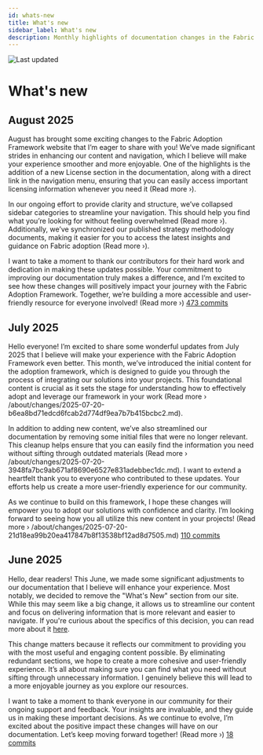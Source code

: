 ```yaml
---
id: whats-new
title: What's new
sidebar_label: What's new
description: Monthly highlights of documentation changes in the Fabric Adoption Framework.
---
```


![Last updated](https://img.shields.io/badge/last%20updated-"2025--08--08-brightgreen)

# What's new

## August 2025

August has brought some exciting changes to the Fabric Adoption Framework website that I’m eager to share with you! We’ve made significant strides in enhancing our content and navigation, which I believe will make your experience smoother and more enjoyable. One of the highlights is the addition of a new License section in the documentation, along with a direct link in the navigation menu, ensuring that you can easily access important licensing information whenever you need it (Read more ›). 

In our ongoing effort to provide clarity and structure, we’ve collapsed sidebar categories to streamline your navigation. This should help you find what you’re looking for without feeling overwhelmed (Read more ›). Additionally, we’ve synchronized our published strategy methodology documents, making it easier for you to access the latest insights and guidance on Fabric adoption (Read more ›). 

I want to take a moment to thank our contributors for their hard work and dedication in making these updates possible. Your commitment to improving our documentation truly makes a difference, and I’m excited to see how these changes will positively impact your journey with the Fabric Adoption Framework. Together, we’re building a more accessible and user-friendly resource for everyone involved! (Read more ›) [473 commits](https://github.com/TheTrustedAdvisor/FabricAdoptionFramework/commits/main?since=2025-08-01&until=2025-08-31)

## July 2025

Hello everyone! I’m excited to share some wonderful updates from July 2025 that I believe will make your experience with the Fabric Adoption Framework even better. This month, we’ve introduced the initial content for the adoption framework, which is designed to guide you through the process of integrating our solutions into your projects. This foundational content is crucial as it sets the stage for understanding how to effectively adopt and leverage our framework in your work (Read more › /about/changes/2025-07-20-b6ea8bd71edcd6fcab2d774df9ea7b7b415bcbc2.md).

In addition to adding new content, we’ve also streamlined our documentation by removing some initial files that were no longer relevant. This cleanup helps ensure that you can easily find the information you need without sifting through outdated materials (Read more › /about/changes/2025-07-20-3948fa7bc9ab671af8690e6527e831adebbec1dc.md). I want to extend a heartfelt thank you to everyone who contributed to these updates. Your efforts help us create a more user-friendly experience for our community.

As we continue to build on this framework, I hope these changes will empower you to adopt our solutions with confidence and clarity. I’m looking forward to seeing how you all utilize this new content in your projects! (Read more › /about/changes/2025-07-20-21d18ea99b20ea417847b8f13538bf12ad8d7505.md) [110 commits](https://github.com/TheTrustedAdvisor/FabricAdoptionFramework/commits/main?since=2025-07-01&until=2025-07-31)

## June 2025

Hello, dear readers! This June, we made some significant adjustments to our documentation that I believe will enhance your experience. Most notably, we decided to remove the "What's New" section from our site. While this may seem like a big change, it allows us to streamline our content and focus on delivering information that is more relevant and easier to navigate. If you're curious about the specifics of this decision, you can read more about it [here](https://fabricadoptionframework.com/about/changes/2025-06-03-5a7d4f72ccbbd73c700b77c1b485216d1e29c0ea.md).

This change matters because it reflects our commitment to providing you with the most useful and engaging content possible. By eliminating redundant sections, we hope to create a more cohesive and user-friendly experience. It’s all about making sure you can find what you need without sifting through unnecessary information. I genuinely believe this will lead to a more enjoyable journey as you explore our resources.

I want to take a moment to thank everyone in our community for their ongoing support and feedback. Your insights are invaluable, and they guide us in making these important decisions. As we continue to evolve, I’m excited about the positive impact these changes will have on our documentation. Let’s keep moving forward together! (Read more ›) [18 commits](https://github.com/TheTrustedAdvisor/FabricAdoptionFramework/commits/main?since=2025-06-01&until=2025-06-30)
